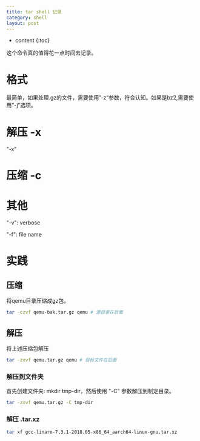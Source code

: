 ```yaml
---
title: tar shell 记录
category: shell
layout: post
---
```

* content
{:toc}

这个命令真的值得花一点时间去记录。

# 格式
最简单，如果处理.gz的文件，需要使用”-z“参数，符合认知。如果是bz2,需要使用"-j"选项。

# 解压 -x

"-x"

# 压缩 -c

# 其他

"-v": verbose

"-f": file name

# 实践

## 压缩

将qemu目录压缩成gz包。

```bash
tar -czvf qemu-bak.tar.gz qemu # 源目录在后面
```

## 解压

将上述压缩包解压

```bash
tar -zxvf qemu.tar.gz qemu # 目标文件在后面
```

### 解压到文件夹
首先创建文件夹:  mkdir tmp-dir，然后使用 "-C" 参数解压到制定目录。

```bash
tar -zxvf qemu.tar.gz -C tmp-dir
```

### 解压  .tar.xz

```bash
tar xf gcc-linaro-7.3.1-2018.05-x86_64_aarch64-linux-gnu.tar.xz
```
